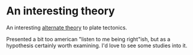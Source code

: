 # An interesting theory

An interesting <a href="http://www.dailymotion.com/search/earth%2Bgrowing/video/x1j8fu_conspiracy-of-science-earth-is-grow_news" target="_blank">alternate theory</a> to plate tectonics.



Presented a bit too american "listen to me being right"ish, but as a hypothesis certainly worth examining. I'd love to see some studies into it.